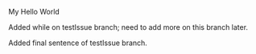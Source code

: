 My Hello World

Added while on testIssue branch; need to add more on this branch later.

Added final sentence of testIssue branch.
